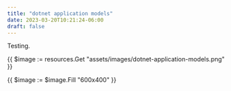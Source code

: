 ```yaml
---
title: "dotnet application models"
date: 2023-03-20T10:21:24-06:00
draft: false
---
```


Testing.

{{ $image := resources.Get "assets/images/dotnet-application-models.png" }}

{{ $image := $image.Fill "600x400" }}